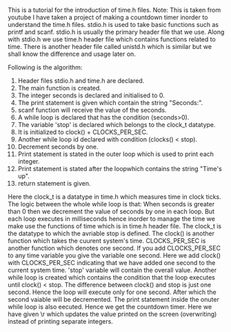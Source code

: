 This is a tutorial for the introduction of time.h files.
Note: This is taken from youtube
I have taken a project of making a countdown timer inorder to understand the time.h files.
stdio.h is used to take basic functions such as printf and scanf.
stdio.h is usually the primary header file that we use.
Along with stdio.h we use time.h header file which contains functions related to time.
There is another header file called unistd.h which is similar but we shall know the difference and usage later on.

Following is the algorithm:
1. Header files stdio.h and time.h are declared.
2. The main function is created.
3. The integer seconds is declared and initialised to 0.
4. The print statement is given which contain the string "Seconds:".
5. scanf function will receive the value of the seconds.
6. A while loop is declared that has the condition (seconds>0).
7. The variable 'stop' is declared which belongs to the clock_t datatype.
8. It is initialized to clock() + CLOCKS_PER_SEC.
9. Another while loop id declared with condition (clocks() < stop).
10. Decrement seconds by one.
11. Print statement is stated in the outer loop which is used to print each integer.
12. Print statement is stated after the loopwhich contains the string "Time's up".
13. return statement is given.

Here the clock_t is a datatype in time.h which measures time in clock ticks.
The logic between the whole while loop is that:
When seconds is greater than 0 then we decrement the value of seconds by one in each loop. 
But each loop executes in milliseconds hence inorder to manage the time we make use the functions of time which is in time.h header file. 
The clock_t is the datatype to which the avriable stop is defined. 
The clock() is another function which takes the cuurent system's time. 
CLOCKS_PER_SEC is another function which denotes one second.
If you add CLOCKS_PER_SEC to any time variable you give the variable one second.
Here we add clock() with CLOCKS_PER_SEC indicating that we have added one second to the current system time.
'stop' variable will contain the overall value.
Another while loop is created which contains the condition that the loop executes until clock() < stop.
The difference between clock() and stop is just one second.
Hence the loop will execute only for one second.
After which the second vaiable will be decremented.
The print statement inside the onuter while loop is also eecuted. 
Hence we get the countdown timer.
Here we have given \r which updates the value printed on the screen (overwriting) instead of printing separate integers.
